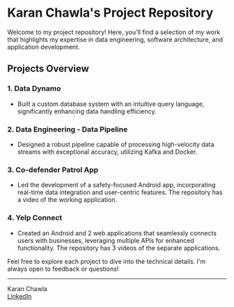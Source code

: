 # Karan Chawla's Project Repository

Welcome to my project repository! Here, you'll find a selection of my work that highlights my expertise in data engineering, software architecture, and application development.

## Projects Overview

### 1. **Data Dynamo**
   - Built a custom database system with an intuitive query language, significantly enhancing data handling efficiency.

### 2. **Data Engineering - Data Pipeline**
   - Designed a robust pipeline capable of processing high-velocity data streams with exceptional accuracy, utilizing Kafka and Docker.

### 3. **Co-defender Patrol App**
   - Led the development of a safety-focused Android app, incorporating real-time data integration and user-centric features. The repository has a video of the working application.

### 4. **Yelp Connect**
   - Created an Android and 2 web applications that seamlessly connects users with businesses, leveraging multiple APIs for enhanced functionality. The repository has 3 videos of the separate applications.

Feel free to explore each project to dive into the technical details. I'm always open to feedback or questions!

---
Karan Chawla  
[LinkedIn](https://www.linkedin.com/in/krc12)
